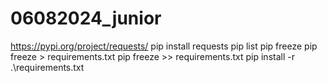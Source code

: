 # 06082024_junior

https://pypi.org/project/requests/
pip install requests
pip list
pip freeze
pip freeze > requirements.txt
pip freeze >> requirements.txt
pip install -r .\requirements.txt

